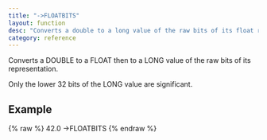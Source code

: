 ```yaml
---
title: "->FLOATBITS"
layout: function
desc: "Converts a double to a long value of the raw bits of its float representation."
category: reference
---
```


Converts a DOUBLE to a FLOAT then to a LONG value of the raw bits of its representation.

Only the lower 32 bits of the LONG value are significant.

## Example ##

{% raw %}
<warp10-warpscript-widget backend="{{backend}}"  exec-endpoint="{{execEndpoint}}">42.0
->FLOATBITS
</warp10-warpscript-widget>
{% endraw %}    
